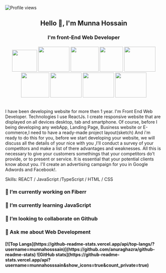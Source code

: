![Profile views](https://gpvc.arturio.dev/munnahosssain)  

<h2 align="center">Hello 👋, I'm Munna Hossain</h2>
<h3 align="center">I'm front-End Web Developer</h3>

<h6 align="center"  display="flex">
  <img width="80" height="70" src="https://www.jilldelosangeles.com/images/badge-html-5.png" />
  <img width="100" height="80" src="https://cdn.iconscout.com/icon/free/png-256/css-118-569410.png" />
  <img width="90" height="80" src="https://cdn.iconscout.com/icon/free/png-256/bootstrap-6-1175203.png" />
  <img width="75" height="80" src="https://cdn.freebiesupply.com/logos/large/2x/javascript-logo-png-transparent.png" />
  <img width="100" height="80" src="https://i.ibb.co/qFGmcG7/download.png" />
  <img width="90" height="80" src="https://img.icons8.com/color/452/material-ui.png" />
  <img width="100" height="80" src="https://cdn.iconscout.com/icon/free/png-256/bootstrap-6-1175203.png" />
  <img width="100" height="80" src="https://cdn.iconscout.com/icon/free/png-256/bootstrap-6-1175203.png" />
  <img width="100" height="80" src="https://cdn.iconscout.com/icon/free/png-256/bootstrap-6-1175203.png" />
</h6>

I have been developing website for more then 1 year. I'm Front End Web Developer. Technologies I use ReactJs. I create responsive website that are displayed on all devices desktop, tab and smartphone. Of course, before I being developing any webApp, Landing Page, Business website or E-commerce,I need to have a ready-made project layout(sketch) And i'm ready to do this for you, before we start developing your website, we will discuss all the details of your nice with you ,I'll conduct a survey of your competitors and make a list of there advantages and weaknesses. All this is necessary to give your customers somethings that your competitors do't provide, or to present or service. It is essential that your potential clients know about you. I'll create an advertising campaign for you in Google Adwords and Facebook!.

Skills: REACT / JavaScript /TypeScript / HTML / CSS

### 🔭 I’m currently working on Fiberr 
### 🌱 I’m currently learning JavaScript 
### 👯 I’m looking to collaborate on Github 
### 💬 Ask me about Web Development 




<h4>
    [![Top Langs](https://github-readme-stats.vercel.app/api/top-langs/?username=munnahosssain)](https://github.com/anuraghazra/github-readme-stats)
    ![GitHub stats](https://github-readme-stats.vercel.app/api?username=munnahosssain&show_icons=true&count_private=true)  
</h4>


